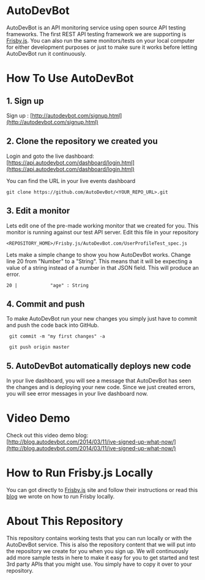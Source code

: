 # AutoDevBot
AutoDevBot is an API monitoring service using open source API testing frameworks.  The first REST API testing framework we are supporting is [Frisby.js](http://frisbyjs.com/).  You can also run the same monitors/tests on your local computer for either development purposes or just to make sure it works before letting AutoDevBot run it continuously.

# How To Use AutoDevBot

## 1. Sign up
Sign up : [http://autodevbot.com/signup.html](http://autodevbot.com/signup.html)

## 2. Clone the repository we created you

Login and goto the live dashboard:  [https://api.autodevbot.com/dashboard/login.html](https://api.autodevbot.com/dashboard/login.html)

You can find the URL in your live events dashboard

    git clone https://github.com/AutoDevBot/<YOUR_REPO_URL>.git

## 3. Edit a monitor

Lets edit one of the pre-made working monitor that we created for you.  This monitor is running against our test API server.  Edit this file in your repository

    <REPOSITORY_HOME>/Frisby.js/AutoDevBot.com/UserProfileTest_spec.js

Lets make a simple change to show you how AutoDevBot works.  Change line 20 from "Number" to a "String".  This means that it will be expecting a value of a string instead of a number in that JSON field.  This will produce an error.

    20 | 			"age" : String

## 4. Commit and push

To make AutoDevBot run your new changes you simply just have to commit and push the code back into GitHub.

     git commit -m "my first changes" -a

     git push origin master

## 5. AutoDevBot automatically deploys new code

In your live dashboard, you will see a message that AutoDevBot has seen the changes and is deploying your new code.  Since we just created errors, you will see error messages in your live dashboard now.


# Video Demo
Check out this video demo blog: [http://blog.autodevbot.com/2014/03/11/ive-signed-up-what-now/](http://blog.autodevbot.com/2014/03/11/ive-signed-up-what-now/)

# How to Run Frisby.js Locally

You can got directly to [Frisby.js](http://frisbyjs.com/) site and follow their instructions or read this [blog](http://blog.autodevbot.com/2014/03/13/running-monitors-locally/) we wrote on how to run Frisby locally.

# About This Repository
This repository contains working tests that you can run locally or with the AutoDevBot service.  This is also the repository content that we will put into the repository we create for you when you sign up.  We will continuously add more sample tests in here to make it easy for you to get started and test 3rd party APIs that you might use.  You simply have to copy it over to your repository.
